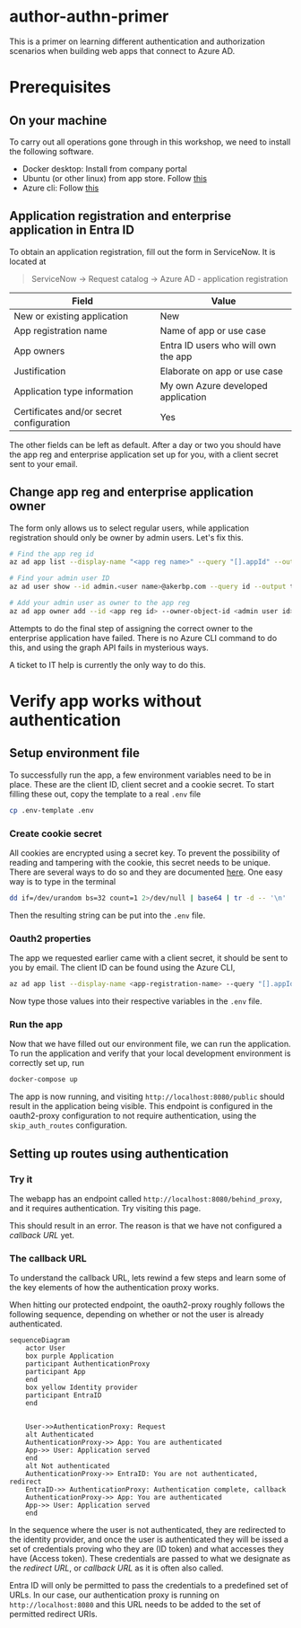 # author-authn-primer
This is a primer on learning different authentication and authorization scenarios
when building web apps that connect to Azure AD.

# Prerequisites
## On your machine
To carry out all operations gone through in this workshop, we need to install the following
software.

- Docker desktop: Install from company portal
- Ubuntu (or other linux) from app store. Follow [this](https://learn.microsoft.com/en-us/windows/wsl/setup/environment)
- Azure cli: Follow [this](https://learn.microsoft.com/en-us/cli/azure/install-azure-cli-linux?pivots=apt)

## Application registration and enterprise application in Entra ID
To obtain an application registration, fill out the form in ServiceNow. It is located at 

> ServiceNow -> Request catalog -> Azure AD - application registration

| Field | Value |
| ----- | ----- |
| New or existing application | New |
| App registration name | Name of app or use case |
| App owners | Entra ID users who will own the app |
| Justification | Elaborate on app or use case |
| Application type information | My own Azure developed application |
| Certificates and/or secret configuration | Yes |

The other fields can be left as default. After a day or two you should have the app reg and 
enterprise application set up for you, with a client secret sent to your email.


## Change app reg and enterprise application owner

The form only allows us to select regular users, while application registration should only
be owner by admin users. Let's fix this.

```bash
# Find the app reg id 
az ad app list --display-name "<app reg name>" --query "[].appId" --output tsv

# Find your admin user ID
az ad user show --id admin.<user name>@akerbp.com --query id --output tsv

# Add your admin user as owner to the app reg
az ad app owner add --id <app reg id> --owner-object-id <admin user id>

````

Attempts to do the final step of assigning the correct owner to the enterprise application
have failed. There is no Azure CLI command to do this, and using the graph API fails in 
mysterious ways.

A ticket to IT help is currently the only way to do this.

# Verify app works without authentication
## Setup environment file 
To successfully run the app, a few environment variables need to be in place. These are the 
client ID, client secret and a cookie secret. To start filling these out, copy the template
to a real `.env` file

```bash
cp .env-template .env
```

### Create cookie secret
All cookies are encrypted using a secret key. To prevent the possibility of reading and tampering
with the cookie, this secret needs to be unique. There are several ways to do so and they are 
documented [here](https://oauth2-proxy.github.io/oauth2-proxy/configuration/overview/#generating-a-cookie-secret).
One easy way is to type in the terminal

```bash
dd if=/dev/urandom bs=32 count=1 2>/dev/null | base64 | tr -d -- '\n' | tr -- '+/' '-_' ; echo
```

Then the resulting string can be put into the `.env` file.

### Oauth2 properties
The app we requested earlier came with a client secret, it should be sent to you by email. The 
client ID can be found using the Azure CLI,

```bash
az ad app list --display-name <app-registration-name> --query "[].appId" --output tsv
```

Now type those values into their respective variables in the `.env` file.

### Run the app

Now that we have filled out our environment file, we can run the application. To run the application 
and verify that your local development environment is correctly set up, run 

```bash
docker-compose up
```

The app is now running, and visiting `http://localhost:8080/public` should result in the application being 
visible. This endpoint is configured in the oauth2-proxy configuration to not require authentication, using 
the `skip_auth_routes` configuration.

## Setting up routes using authentication
### Try it
The webapp has an endpoint called `http://localhost:8080/behind_proxy`, and it requires authentication.
Try visiting this page.

This should result in an error. The reason is that we have not configured a _callback URL_ yet.

### The callback URL

To understand the callback URL, lets rewind a few steps and learn some of the key elements of how
the authentication proxy works.

When hitting our protected endpoint, the oauth2-proxy roughly follows the following sequence, depending
on whether or not the user is already authenticated.

```mermaid
sequenceDiagram
    actor User
    box purple Application
    participant AuthenticationProxy
    participant App
    end
    box yellow Identity provider
    participant EntraID
    end
    

    User->>AuthenticationProxy: Request
    alt Authenticated
    AuthenticationProxy->> App: You are authenticated
    App->> User: Application served
    end
    alt Not authenticated
    AuthenticationProxy->> EntraID: You are not authenticated, redirect
    EntraID->> AuthenticationProxy: Authentication complete, callback
    AuthenticationProxy->> App: You are authenticated
    App->> User: Application served
    end
```

In the sequence where the user is not authenticated, they are redirected to the identity provider,
and once the user is authenticated they will be issed a set of credentials proving who they are 
(ID token) and what accesses they have (Access token). These credentials are passed to what we 
designate as the _redirect URL_, or _callback URL_ as it is often also called.

Entra ID will only be permitted to pass the credentials to a predefined set of URLs. In our case, 
our authentication proxy is running on `http://localhost:8080` and this URL needs to be added to 
the set of permitted redirect URIs.


